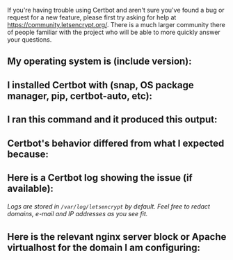 If you're having trouble using Certbot and aren't sure you've found a bug or
request for a new feature, please first try asking for help at
https://community.letsencrypt.org/. There is a much larger community there of
people familiar with the project who will be able to more quickly answer your
questions.

## My operating system is (include version):


## I installed Certbot with (snap, OS package manager, pip, certbot-auto, etc):


## I ran this command and it produced this output:


## Certbot's behavior differed from what I expected because:


## Here is a Certbot log showing the issue (if available):
###### Logs are stored in `/var/log/letsencrypt` by default. Feel free to redact domains, e-mail and IP addresses as you see fit.

## Here is the relevant nginx server block or Apache virtualhost for the domain I am configuring:
